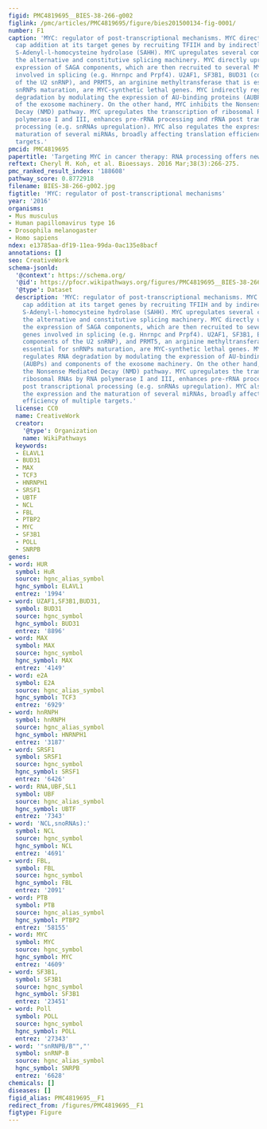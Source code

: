 ```yaml
---
figid: PMC4819695__BIES-38-266-g002
figlink: /pmc/articles/PMC4819695/figure/bies201500134-fig-0001/
number: F1
caption: 'MYC: regulator of post‐transcriptional mechanisms. MYC directly promotes
  cap addition at its target genes by recruiting TFIIH and by indirectly upregulating
  S‐Adenyl‐l‐homocysteine hydrolase (SAHH). MYC upregulates several components of
  the alternative and constitutive splicing machinery. MYC directly upregulates the
  expression of SAGA components, which are then recruited to several MYC target genes
  involved in splicing (e.g. Hnrnpc and Prpf4). U2AF1, SF3B1, BUD31 (core components
  of the U2 snRNP), and PRMT5, an arginine methyltransferase that is essential for
  snRNPs maturation, are MYC‐synthetic lethal genes. MYC indirectly regulates RNA
  degradation by modulating the expression of AU‐binding proteins (AUBPs) and components
  of the exosome machinery. On the other hand, MYC inhibits the Nonsense Mediated
  Decay (NMD) pathway. MYC upregulates the transcription of ribosomal RNAs by RNA
  polymerase I and III, enhances pre‐rRNA processing and rRNA post transcriptional
  processing (e.g. snRNAs upregulation). MYC also regulates the expression and the
  maturation of several miRNAs, broadly affecting translation efficiency of multiple
  targets.'
pmcid: PMC4819695
papertitle: 'Targeting MYC in cancer therapy: RNA processing offers new opportunities.'
reftext: Cheryl M. Koh, et al. Bioessays. 2016 Mar;38(3):266-275.
pmc_ranked_result_index: '188608'
pathway_score: 0.8772918
filename: BIES-38-266-g002.jpg
figtitle: 'MYC: regulator of post‐transcriptional mechanisms'
year: '2016'
organisms:
- Mus musculus
- Human papillomavirus type 16
- Drosophila melanogaster
- Homo sapiens
ndex: e13785aa-df19-11ea-99da-0ac135e8bacf
annotations: []
seo: CreativeWork
schema-jsonld:
  '@context': https://schema.org/
  '@id': https://pfocr.wikipathways.org/figures/PMC4819695__BIES-38-266-g002.html
  '@type': Dataset
  description: 'MYC: regulator of post‐transcriptional mechanisms. MYC directly promotes
    cap addition at its target genes by recruiting TFIIH and by indirectly upregulating
    S‐Adenyl‐l‐homocysteine hydrolase (SAHH). MYC upregulates several components of
    the alternative and constitutive splicing machinery. MYC directly upregulates
    the expression of SAGA components, which are then recruited to several MYC target
    genes involved in splicing (e.g. Hnrnpc and Prpf4). U2AF1, SF3B1, BUD31 (core
    components of the U2 snRNP), and PRMT5, an arginine methyltransferase that is
    essential for snRNPs maturation, are MYC‐synthetic lethal genes. MYC indirectly
    regulates RNA degradation by modulating the expression of AU‐binding proteins
    (AUBPs) and components of the exosome machinery. On the other hand, MYC inhibits
    the Nonsense Mediated Decay (NMD) pathway. MYC upregulates the transcription of
    ribosomal RNAs by RNA polymerase I and III, enhances pre‐rRNA processing and rRNA
    post transcriptional processing (e.g. snRNAs upregulation). MYC also regulates
    the expression and the maturation of several miRNAs, broadly affecting translation
    efficiency of multiple targets.'
  license: CC0
  name: CreativeWork
  creator:
    '@type': Organization
    name: WikiPathways
  keywords:
  - ELAVL1
  - BUD31
  - MAX
  - TCF3
  - HNRNPH1
  - SRSF1
  - UBTF
  - NCL
  - FBL
  - PTBP2
  - MYC
  - SF3B1
  - POLL
  - SNRPB
genes:
- word: HUR
  symbol: HuR
  source: hgnc_alias_symbol
  hgnc_symbol: ELAVL1
  entrez: '1994'
- word: UZAF1,SF3B1,BUD31,
  symbol: BUD31
  source: hgnc_symbol
  hgnc_symbol: BUD31
  entrez: '8896'
- word: MAX
  symbol: MAX
  source: hgnc_symbol
  hgnc_symbol: MAX
  entrez: '4149'
- word: e2A
  symbol: E2A
  source: hgnc_alias_symbol
  hgnc_symbol: TCF3
  entrez: '6929'
- word: hnRNPH
  symbol: hnRNPH
  source: hgnc_alias_symbol
  hgnc_symbol: HNRNPH1
  entrez: '3187'
- word: SRSF1
  symbol: SRSF1
  source: hgnc_symbol
  hgnc_symbol: SRSF1
  entrez: '6426'
- word: RNA,UBF,SL1
  symbol: UBF
  source: hgnc_alias_symbol
  hgnc_symbol: UBTF
  entrez: '7343'
- word: 'NCL,snoRNAs):'
  symbol: NCL
  source: hgnc_symbol
  hgnc_symbol: NCL
  entrez: '4691'
- word: FBL,
  symbol: FBL
  source: hgnc_symbol
  hgnc_symbol: FBL
  entrez: '2091'
- word: PTB
  symbol: PTB
  source: hgnc_alias_symbol
  hgnc_symbol: PTBP2
  entrez: '58155'
- word: MYC
  symbol: MYC
  source: hgnc_symbol
  hgnc_symbol: MYC
  entrez: '4609'
- word: SF3B1,
  symbol: SF3B1
  source: hgnc_symbol
  hgnc_symbol: SF3B1
  entrez: '23451'
- word: Poll
  symbol: POLL
  source: hgnc_symbol
  hgnc_symbol: POLL
  entrez: '27343'
- word: '"snRNPB/B"","'
  symbol: snRNP-B
  source: hgnc_alias_symbol
  hgnc_symbol: SNRPB
  entrez: '6628'
chemicals: []
diseases: []
figid_alias: PMC4819695__F1
redirect_from: /figures/PMC4819695__F1
figtype: Figure
---
```

